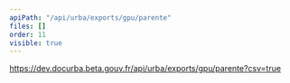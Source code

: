 ```yaml
---
apiPath: "/api/urba/exports/gpu/parente"
files: []
order: 11
visible: true
---
```

https://dev.docurba.beta.gouv.fr/api/urba/exports/gpu/parente?csv=true
